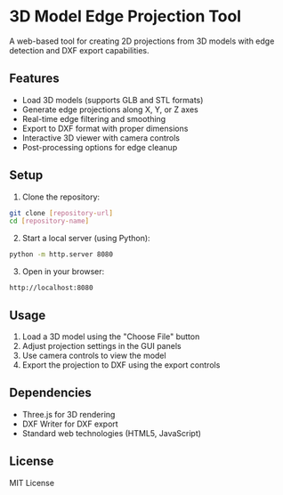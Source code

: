 # 3D Model Edge Projection Tool

A web-based tool for creating 2D projections from 3D models with edge detection and DXF export capabilities.

## Features

- Load 3D models (supports GLB and STL formats)
- Generate edge projections along X, Y, or Z axes
- Real-time edge filtering and smoothing
- Export to DXF format with proper dimensions
- Interactive 3D viewer with camera controls
- Post-processing options for edge cleanup

## Setup

1. Clone the repository:
```bash
git clone [repository-url]
cd [repository-name]
```

2. Start a local server (using Python):
```bash
python -m http.server 8080
```

3. Open in your browser:
```
http://localhost:8080
```

## Usage

1. Load a 3D model using the "Choose File" button
2. Adjust projection settings in the GUI panels
3. Use camera controls to view the model
4. Export the projection to DXF using the export controls

## Dependencies

- Three.js for 3D rendering
- DXF Writer for DXF export
- Standard web technologies (HTML5, JavaScript)

## License

MIT License
